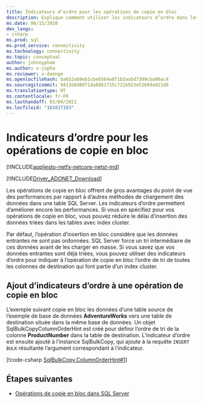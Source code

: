 ```yaml
---
title: Indicateurs d’ordre pour les opérations de copie en bloc
description: Explique comment utiliser les indicateurs d’ordre dans les opérations de copie en bloc.
ms.date: 06/15/2020
dev_langs:
- csharp
ms.prod: sql
ms.prod_service: connectivity
ms.technology: connectivity
ms.topic: conceptual
author: johnnypham
ms.author: v-jopha
ms.reviewer: v-daenge
ms.openlocfilehash: ba652ab9eb1cbe6564a8f1b2aa5d7309cba86ac4
ms.sourcegitcommit: 9413ddd8071da8861715c721b923e52669a921d8
ms.translationtype: HT
ms.contentlocale: fr-FR
ms.lasthandoff: 03/04/2021
ms.locfileid: "101837103"
---
```

# <a name="order-hints-for-bulk-copy-operations"></a>Indicateurs d’ordre pour les opérations de copie en bloc

[!INCLUDE[appliesto-netfx-netcore-netst-md](../../../includes/appliesto-netfx-netcore-netst-md.md)]

[!INCLUDE[Driver_ADONET_Download](../../../includes/driver_adonet_download.md)]

Les opérations de copie en bloc offrent de gros avantages du point de vue des performances par rapport à d’autres méthodes de chargement des données dans une table SQL Server. Les indicateurs d’ordre permettent d’améliorer encore les performances. Si vous en spécifiez pour vos opérations de copie en bloc, vous pouvez réduire le délai d’insertion des données triées dans les tables avec index cluster.

Par défaut, l’opération d’insertion en bloc considère que les données entrantes ne sont pas ordonnées. SQL Server force un tri intermédiaire de ces données avant de les charger en masse. Si vous savez que vos données entrantes sont déjà triées, vous pouvez utiliser des indicateurs d’ordre pour indiquer à l’opération de copie en bloc l’ordre de tri de toutes les colonnes de destination qui font partie d’un index cluster.
  
## <a name="adding-order-hints-to-a-bulk-copy-operation"></a>Ajout d’indicateurs d’ordre à une opération de copie en bloc  
L’exemple suivant copie en bloc les données d’une table source de l’exemple de base de données **AdventureWorks** vers une table de destination située dans la même base de données. Un objet SqlBulkCopyColumnOrderHint est créé pour définir l’ordre de tri de la colonne **ProductNumber** dans la table de destination. L’indicateur d’ordre est ensuite ajouté à l’instance SqlBulkCopy, qui ajoute à la requête `INSERT BULK` résultante l’argument correspondant à l’indicateur.

[!code-csharp [SqlBulkCopy.ColumnOrderHint#1](~/../sqlclient/doc/samples/SqlBulkCopy_ColumnOrderHint.cs#1)]

## <a name="next-steps"></a>Étapes suivantes
- [Opérations de copie en bloc dans SQL Server](bulk-copy-operations-sql-server.md)
